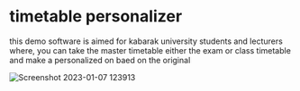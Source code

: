 # timetable personalizer

this demo software is aimed for kabarak university students and lecturers where, you can take the master timetable either the exam or class timetable and make a personalized on baed on the original


![Screenshot 2023-01-07 123913](https://user-images.githubusercontent.com/91450029/211144235-5d725981-f5d1-4f72-b2e0-727fb4ecf9a2.png)
 

